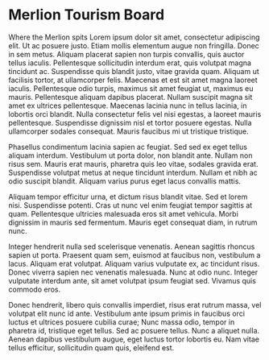 # Merlion Tourism Board
Where the Merlion spits
Lorem ipsum dolor sit amet, consectetur adipiscing elit. Ut ac posuere justo. Etiam mollis elementum augue non fringilla. Donec in sem metus. Aliquam placerat sapien non turpis convallis, quis auctor tellus iaculis. Pellentesque sollicitudin interdum erat, quis volutpat magna tincidunt ac. Suspendisse quis blandit justo, vitae gravida quam. Aliquam ut facilisis tortor, at ullamcorper felis. Maecenas et est sit amet magna laoreet iaculis. Pellentesque odio turpis, maximus sit amet feugiat ut, maximus eu mauris. Pellentesque aliquam dapibus placerat. Nullam suscipit magna sit amet ex ultrices pellentesque. Maecenas lacinia nunc in tellus lacinia, in lobortis orci blandit. Nulla consectetur felis vel nisi egestas, a laoreet mauris pellentesque. Suspendisse dignissim nisl et tortor posuere egestas. Nulla ullamcorper sodales consequat. Mauris faucibus mi ut tristique tristique.

Phasellus condimentum lacinia sapien ac feugiat. Sed sed ex eget tellus aliquam interdum. Vestibulum ut porta dolor, non blandit ante. Nullam non risus sem. Mauris erat mauris, pharetra quis leo vitae, sodales gravida erat. Suspendisse volutpat metus at neque tincidunt interdum. Nullam et nibh ac odio suscipit blandit. Aliquam varius purus eget lacus convallis mattis.

Aliquam tempor efficitur urna, et dictum risus blandit vitae. Sed et lorem nisi. Suspendisse potenti. Cras ut nunc vel enim feugiat tempor sagittis at quam. Pellentesque ultricies malesuada eros sit amet vehicula. Morbi dignissim in mauris sed fermentum. Mauris eget consequat diam, in rutrum nunc.

Integer hendrerit nulla sed scelerisque venenatis. Aenean sagittis rhoncus sapien ut porta. Praesent quam sem, euismod at faucibus non, vestibulum a lacus. Aliquam erat volutpat. Aliquam varius vulputate ex, ac tincidunt risus. Donec viverra sapien nec venenatis malesuada. Nunc at odio nunc. Integer vulputate interdum ante, sit amet volutpat ipsum feugiat sed. Vivamus quis commodo eros.

Donec hendrerit, libero quis convallis imperdiet, risus erat rutrum massa, vel volutpat elit nunc id ante. Vestibulum ante ipsum primis in faucibus orci luctus et ultrices posuere cubilia curae; Nunc massa odio, tempor in pharetra id, tristique eget tellus. Sed ac posuere tellus. Nunc a aliquet nulla. Aenean dapibus vestibulum augue, eget luctus tortor lobortis eu. Nam vitae tellus efficitur, sollicitudin quam quis, eleifend est.